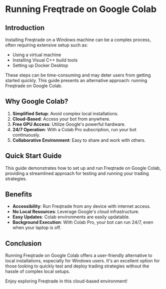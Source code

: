 # Running Freqtrade on Google Colab
## Introduction

Installing Freqtrade on a Windows machine can be a complex process, often requiring extensive setup such as:
- Using a virtual machine
- Installing Visual C++ build tools
- Setting up Docker Desktop

These steps can be time-consuming and may deter users from getting started quickly. This guide presents an alternative approach: running Freqtrade on Google Colab.

## Why Google Colab?

1. **Simplified Setup**: Avoid complex local installations.
2. **Cloud-Based**: Access your bot from anywhere.
3. **Free GPU Access**: Utilize Google's powerful hardware.
4. **24/7 Operation**: With a Colab Pro subscription, run your bot continuously.
5. **Collaborative Environment**: Easy to share and work with others.

## Quick Start Guide

This guide demonstrates how to set up and run Freqtrade on Google Colab, providing a streamlined approach for testing and running your trading strategies.

## Benefits

- **Accessibility**: Run Freqtrade from any device with internet access.
- **No Local Resources**: Leverage Google's cloud infrastructure.
- **Easy Updates**: Colab environments are easily updatable.
- **Background Execution**: With Colab Pro, your bot can run 24/7, even when your laptop is off.

## Conclusion

Running Freqtrade on Google Colab offers a user-friendly alternative to local installations, especially for Windows users. It's an excellent option for those looking to quickly test and deploy trading strategies without the hassle of complex local setups.

Enjoy exploring Freqtrade in this cloud-based environment!

